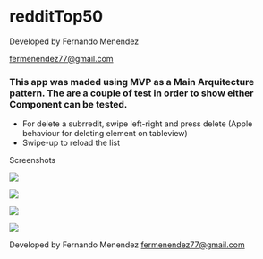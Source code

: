 # redditTop50

Developed by Fernando Menendez

fermenendez77@gmail.com

### This app was maded using MVP as a Main Arquitecture pattern. The are a couple of test in order to show either Component can be tested. 

* For delete a subrredit, swipe left-right and press delete (Apple behaviour for deleting element on tableview)
* Swipe-up to reload the list

Screenshots

![](ipad.gif)

![](iphone.gif)

![](remove.gif)

![](swipeandremove.gif)

Developed by Fernando Menendez
fermenendez77@gmail.com


